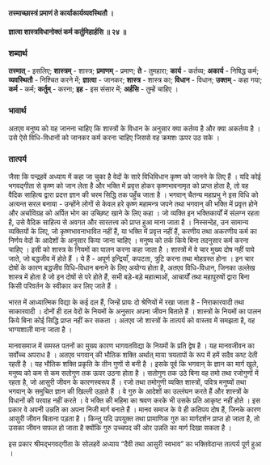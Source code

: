 #### तस्माच्छास्त्रं प्रमाणं ते कार्याकार्यव्यवस्थितौ ।
#### ज्ञात्वा शास्त्रविधानोक्तं कर्म कर्तुमिहार्हसि ॥ २४ ॥

### शब्दार्थ

**तस्मात्** - इसलिए; **शास्त्रम्** - शास्त्र; **प्रमाणम्** - प्रमाण; **ते** - तुमहारा; **कार्य** - कर्तव्य; **अकार्य** - निषिद्ध कर्म; **व्यवस्थितौ** - निश्चित करने में; **ज्ञात्वा** - जानकर; **शास्त्र** - शास्त्र का; **विधान** - विधान; **उक्तम्** - कहा गया; **कर्म** - कर्म; **कर्तुम्** - करना; **इह** - इस संसार में; **अर्हसि** - तुम्हें चाहिए ।

### भावार्थ

अतएव मनुष्य को यह जानना चाहिए कि शास्त्रों के विधान के अनुसार क्या कर्तव्य है और क्या अकर्तव्य है । उसे ऐसे विधि-विधानों को जानकर कर्म करना चाहिए जिससे वह क्रमशः ऊपर उठ सके ।

### तात्पर्य

जैसा कि पन्द्रहवें अध्याय में कहा जा चुका है वेदों के सारे विधिविधान कृष्ण को जानने के लिए हैं । यदि कोई भगवद्गीता से कृष्ण को जान लेता है और भक्ति में प्रवृत्त होकर कृष्णभावनामृत को प्राप्त होता है, तो वह वैदिक साहित्य द्वारा प्रदत्त ज्ञान की चरम सिद्धि तक पहुँच जाता है । भगवान् चैतन्य महाप्रभु ने इस विधि को अत्यन्त सरल बनाया - उन्होंने लोगों से केवल हरे कृष्ण महामन्त्र जपने तथा भगवान् की भक्ति में प्रवृत्त होने और अर्चाविग्रह को अर्पित भोग का उच्छिष्ट खाने के लिए कहा । जो व्यक्ति इन भक्तिकार्यों में संलग्न रहता है, उसे वैदिक साहित्य से अवगत और सारतत्त्व को प्राप्त हुआ माना जाता है । निस्सन्देह, उन सामान्य व्यक्तियों के लिए, जो कृष्णभावनाभावित नहीं हैं, या भक्ति में प्रवृत्त नहीं हैं, करणीय तथा अकरणीय कर्म का निर्णय वेदों के आदेशों के अनुसार किया जाना चाहिए । मनुष्य को तर्क किये बिना तदनुसार कर्म करना चाहिए । इसी को शास्त्र के नियमों का पालन करना कहा जाता है । शास्त्रों में वे चार मुख्य दोष नहीं पाये जाते, जो बद्धजीव में होते हैं । ये हैं - अपूर्ण इन्द्रियाँ, कपटता, त्रुटि करना तथा मोहग्रस्त होना । इन चार दोषों के कारण बद्धजीव विधि-विधान बनाने के लिए अयोग्य होता है, अतएव विधि-विधान, जिनका उल्लेख शास्त्र में होता है जो इन दोषों से परे होते हैं, सभी बड़े-बड़े महात्माओं, आचार्यों तथा महापुरुषों द्वारा बिना किसी परिवर्तन के स्वीकार कर लिए जाते हैं ।

भारत में आध्यात्मिक विद्या के कई दल हैं, जिन्हें प्रायः दो श्रेणियों में रखा जाता है - निराकारवादी तथा साकारवादी । दोनों ही दल वेदों के नियमों के अनुसार अपना जीवन बिताते हैं । शास्त्रों के नियमों का पालन किये बिना कोई सिद्धि प्राप्त नहीं कर सकता । अतएव जो शास्त्रों के तात्पर्य को वास्तव में समझता है, वह भाग्यशाली माना जाता है ।

मानवसमाज में समस्त पतनों का मुख्य कारण भागवतविद्या के नियमों के प्रति द्वेष है । यह मानवजीवन का सर्वोच्च अपराध है । अतएव भगवान् की भौतिक शक्ति अर्थात् माया त्रयतापों के रूप में हमें सदैव कष्ट देती रहती है । यह भौतिक शक्ति प्रकृति के तीन गुणों से बनी है । इसके पूर्व कि भगवान् के ज्ञान का मार्ग खुले, मनुष्य को कम से कम सतोगुण तक ऊपर उठना होता है । सतोगुण तक उठे बिना वह तमो तथा रजोगुणों में रहता है, जो आसुरी जीवन के कारणस्वरूप हैं । रजो तथा तमोगुणी व्यक्ति शास्त्रों, पवित्र मनुष्यों तथा भगवान् के समुचित ज्ञान की खिल्ली उड़ाते हैं । वे गुरु के आदेशों का उल्लंघन करते हैं और शास्त्रों के विधानों की परवाह नहीं करते । वे भक्ति की महिमा का श्रवण करके भी उसके प्रति आकृष्ट नहीं होते । इस प्रकार वे अपनी उन्नति का अपना निजी मार्ग बनाते हैं । मानव समाज के ये ही कतिपय दोष हैं, जिनके कारण आसुरी जीवन बिताना पड़ता है । किन्तु यदि उपयुक्त तथा प्रामाणिक गुरु का मार्गदर्शन प्राप्त हो जाता है, तो उसका जीवन सफल हो जाता है क्योंकि गुरु उच्चपद की ओर उन्नति का मार्ग दिखा सकता है ।

इस प्रकार श्रीमद्भगवद्गीता के सोलहवें अध्याय “दैवी तथा आसुरी स्वभाव” का भक्तिवेदान्त तात्पर्य पूर्ण हुआ ।